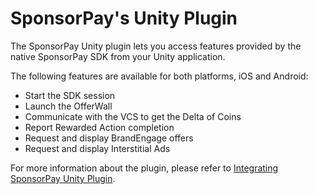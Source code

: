 # SponsorPay's Unity Plugin #

The SponsorPay Unity plugin lets you access features provided by the native SponsorPay SDK from your Unity application.

The following features are available for both platforms, iOS and Android:

* Start the SDK session 
* Launch the OfferWall
* Communicate with the VCS to get the Delta of Coins
* Report Rewarded Action completion
* Request and display BrandEngage offers
* Request and display Interstitial Ads

For more information about the plugin, please refer to [Integrating SponsorPay Unity Plugin](http://developer.sponsorpay.com/content/unity/integration/).